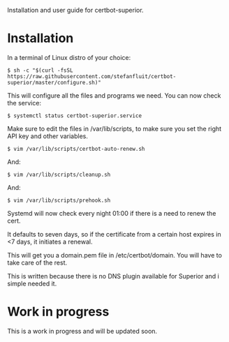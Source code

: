 Installation and user guide for certbot-superior.

Installation
===========

In a terminal of Linux distro of your choice:  

```
$ sh -c "$(curl -fsSL https://raw.githubusercontent.com/stefanfluit/certbot-superior/master/configure.sh)"
```

This will configure all the files and programs we need. You can now check the service:

```
$ systemctl status certbot-superior.service
```

Make sure to edit the files in /var/lib/scripts, to make sure you set the right API key and other variables.

```
$ vim /var/lib/scripts/certbot-auto-renew.sh
```

And:  

```
$ vim /var/lib/scripts/cleanup.sh
```

And:  

```
$ vim /var/lib/scripts/prehook.sh
```

Systemd will now check every night 01:00 if there is a need to renew the cert.

It defaults to seven days, so if the certificate from a certain host expires in <7 days, it initiates a renewal.

This will get you a domain.pem file in /etc/certbot/domain. You will have to take care of the rest. 

This is written because there is no DNS plugin available for Superior and i simple needed it. 

Work in progress
===========

This is a work in progress and will be updated soon.

